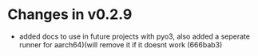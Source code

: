 # Changes in v0.2.9

- added docs to use in future projects with pyo3, also added a seperate runner for aarch64)(will remove it if it doesnt work (666bab3)

